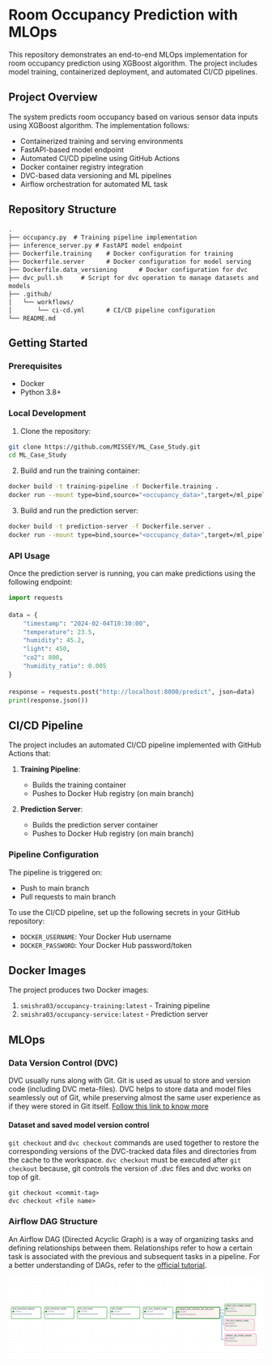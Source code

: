 
# Room Occupancy Prediction with MLOps

This repository demonstrates an end-to-end MLOps implementation for room occupancy prediction using XGBoost algorithm. The project includes model training, containerized deployment, and automated CI/CD pipelines.

## Project Overview

The system predicts room occupancy based on various sensor data inputs using XGBoost algorithm. The implementation follows:
- Containerized training and serving environments
- FastAPI-based model endpoint
- Automated CI/CD pipeline using GitHub Actions
- Docker container registry integration
- DVC-based data versioning and ML pipelines
- Airflow orchestration for automated ML task

## Repository Structure

```
.
├── occupancy.py  # Training pipeline implementation       
├── inference_server.py # FastAPI model endpoint           
├── Dockerfile.training    # Docker configuration for training
├── Dockerfile.server      # Docker configuration for model serving
├── Dockerfile.data_versioning      # Docker configuration for dvc
├── dvc_pull.sh     # Script for dvc operation to manage datasets and models
├── .github/
│   └── workflows/
│       └── ci-cd.yml      # CI/CD pipeline configuration
└── README.md
```

## Getting Started

### Prerequisites

- Docker
- Python 3.8+

### Local Development

1. Clone the repository:
```bash
git clone https://github.com/MISSEY/ML_Case_Study.git
cd ML_Case_Study
```

2. Build and run the training container:
```bash
docker build -t training-pipeline -f Dockerfile.training .
docker run --mount type=bind,source="<occupancy_data>",target=/ml_pipeline/occupancy_data --mount type=bind,source="<models>",target=/ml_pipeline/models training-pipeline -m <model-path> -d <data-path>
```

3. Build and run the prediction server:
```bash
docker build -t prediction-server -f Dockerfile.server .
docker run --mount type=bind,source="<occupancy_data>",target=/ml_pipeline/occupancy_data --mount type=bind,source="<models>",target=/ml_pipeline/models -p 8000:8000 prediction-server -m <model-path>
```

### API Usage

Once the prediction server is running, you can make predictions using the following endpoint:

```python
import requests

data = {
    "timestamp": "2024-02-04T10:30:00",
    "temperature": 23.5,
    "humidity": 45.2,
    "light": 450,
    "co2": 800,
    "humidity_ratio": 0.005
}

response = requests.post("http://localhost:8000/predict", json=data)
print(response.json())
```

## CI/CD Pipeline

The project includes an automated CI/CD pipeline implemented with GitHub Actions that:

1. **Training Pipeline**:
   - Builds the training container
   - Pushes to Docker Hub registry (on main branch)

2. **Prediction Server**:
   - Builds the prediction server container
   - Pushes to Docker Hub registry (on main branch)

### Pipeline Configuration

The pipeline is triggered on:
- Push to main branch
- Pull requests to main branch

To use the CI/CD pipeline, set up the following secrets in your GitHub repository:
- `DOCKER_USERNAME`: Your Docker Hub username
- `DOCKER_PASSWORD`: Your Docker Hub password/token

## Docker Images

The project produces two Docker images:
1. `smishra03/occupancy-training:latest` - Training pipeline
2. `smishra03/occupancy-service:latest` - Prediction server


## MLOps 

### Data Version Control (DVC)

DVC usually runs along with Git. Git is used as usual to store and version code (including DVC meta-files). 
DVC helps to store data and model files seamlessly out of Git, while preserving almost the same user experience as if 
they were stored in Git itself. [Follow this link to know more](https://github.com/iterative/dvc#how-dvc-works)

#### Dataset and saved model version control

`git checkout` and `dvc checkout` commands are used together to restore the corresponding versions of the DVC-tracked data files and directories from the cache to the workspace.
`dvc checkout` must be executed after `git checkout` because, git controls the version of .dvc files and dvc works on top of git.
````
git checkout <commit-tag>
dvc checkout <file name>
````

### Airflow DAG Structure

An Airflow DAG (Directed Acyclic Graph) is a way of organizing tasks and defining relationships between them.
Relationships refer to how a certain task is associated with the previous and subsequent tasks in a pipeline.
For a better understanding of DAGs, refer to the [official tutorial](https://airflow.apache.org/docs/apache-airflow/stable/tutorial/index.html).


![alt text](image.png)

